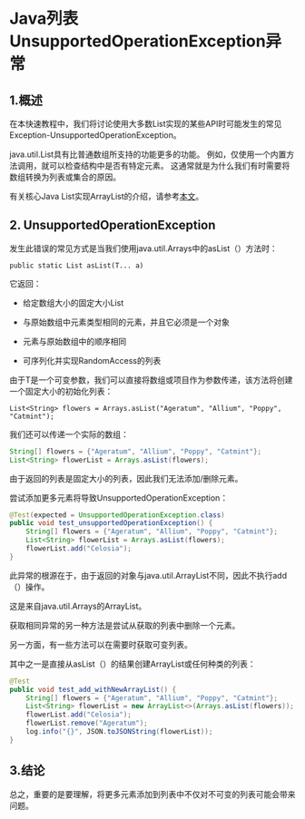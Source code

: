 # Java列表UnsupportedOperationException异常

## 1.概述
在本快速教程中，我们将讨论使用大多数List实现的某些API时可能发生的常见Exception-UnsupportedOperationException。

java.util.List具有比普通数组所支持的功能更多的功能。 例如，仅使用一个内置方法调用，就可以检查结构中是否有特定元素。 这通常就是为什么我们有时需要将数组转换为列表或集合的原因。


有关核心Java List实现ArrayList的介绍，请参考[本文](https://www.guava.com/java-arraylist)。

## 2. UnsupportedOperationException
发生此错误的常见方式是当我们使用java.util.Arrays中的asList（）方法时：

`public static List asList(T... a)`

它返回：

* 给定数组大小的固定大小List

* 与原始数组中元素类型相同的元素，并且它必须是一个对象

* 元素与原始数组中的顺序相同

* 可序列化并实现RandomAccess的列表

由于T是一个可变参数，我们可以直接将数组或项目作为参数传递，该方法将创建一个固定大小的初始化列表：

`List<String> flowers = Arrays.asList("Ageratum", "Allium", "Poppy", "Catmint");`

我们还可以传递一个实际的数组：

```java
String[] flowers = {"Ageratum", "Allium", "Poppy", "Catmint"};
List<String> flowerList = Arrays.asList(flowers);
```

由于返回的列表是固定大小的列表，因此我们无法添加/删除元素。

尝试添加更多元素将导致UnsupportedOperationException：

```java
@Test(expected = UnsupportedOperationException.class)
public void test_unsupportedOperationException() {
    String[] flowers = {"Ageratum", "Allium", "Poppy", "Catmint"};
    List<String> flowerList = Arrays.asList(flowers);
    flowerList.add("Celosia");
}
```

此异常的根源在于，由于返回的对象与java.util.ArrayList不同，因此不执行add（）操作。

这是来自java.util.Arrays的ArrayList。

获取相同异常的另一种方法是尝试从获取的列表中删除一个元素。

另一方面，有一些方法可以在需要时获取可变列表。

其中之一是直接从asList（）的结果创建ArrayList或任何种类的列表：

```java
@Test
public void test_add_withNewArrayList() {
    String[] flowers = {"Ageratum", "Allium", "Poppy", "Catmint"};
    List<String> flowerList = new ArrayList<>(Arrays.asList(flowers));
    flowerList.add("Celosia");
    flowerList.remove("Ageratum");
    log.info("{}", JSON.toJSONString(flowerList));
}
```

## 3.结论
总之，重要的是要理解，将更多元素添加到列表中不仅对不可变的列表可能会带来问题。